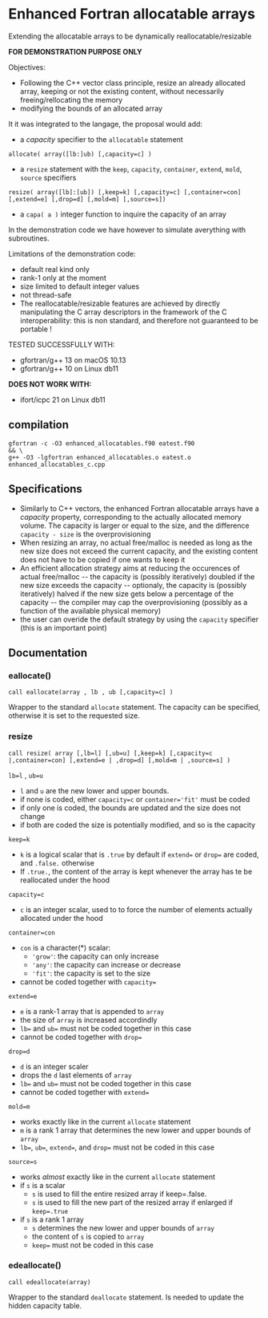 # Enhanced Fortran allocatable arrays
Extending the allocatable arrays to be dynamically reallocatable/resizable

**FOR DEMONSTRATION PURPOSE ONLY**

Objectives:
- Following the C++ vector class principle, resize an already allocated array, keeping or not the existing content, without necessarily freeing/rellocating the memory
- modifying the bounds of an allocated array

It it was integrated to the langage, the proposal would add:
- a *capacity* specifier to the `allocatable` statement

`allocate( array([lb:]ub) [,capacity=c] )`
- a `resize` statement with the `keep`, `capacity`, `container`, `extend`, `mold`, `source` specifiers

`resize( array([lb]:[ub]) [,keep=k] [,capacity=c] [,container=con] [,extend=e] [,drop=d] [,mold=m] [,source=s])`

- a `capa( a )` integer function to inquire the capacity of an array

In the demonstration code we have however to simulate averything with subroutines.

Limitations of the demonstration code:
- default real kind only
- rank-1 only at the moment
- size limited to default integer values
- not thread-safe
- The reallocatable/resizable features are achieved by directly manipulating the C array descriptors in the framework of the C interoperability: this is non standard, and therefore not guaranteed to be portable ! 

TESTED SUCCESSFULLY WITH:
- gfortran/g++ 13 on macOS 10.13
- gfortran/g++ 10 on Linux db11

**DOES NOT WORK WITH:**
- ifort/icpc 21 on Linux db11

## compilation

```
gfortran -c -O3 enhanced_allocatables.f90 eatest.f90                            && \
g++ -O3 -lgfortran enhanced_allocatables.o eatest.o enhanced_allocatables_c.cpp
```

## Specifications

- Similarly to C++ vectors, the enhanced Fortran allocatable arrays have a *capacity* property, corresponding to the actually allocated memory volume. The capacity is larger or equal to the size, and the difference `capacity - size` is the overprovisioning
- When resizing an array, no actual free/malloc is needed as long as the new size does not exceed the current capacity, and the existing content does not have to be copied if one wants to keep it
- An efficient allocation strategy aims at reducing the occurences of actual free/malloc
-- the capacity is (possibly iteratively) doubled if the new size exceeds the capacity
-- optionaly, the capacity is (possibly iteratively) halved if the new size gets below a percentage of the capacity
-- the compiler may cap the overprovisioning (possibly as a function of the available physical memory)
- the user can overide the default strategy by using the `capacity` specifier (this is an important point)

## Documentation

### eallocate()
`call eallocate(array , lb , ub [,capacity=c] )`

Wrapper to the standard `allocate` statement. The capacity can be specified, otherwise it is set to the requested size. 

### resize
`call resize( array [,lb=l] [,ub=u] [,keep=k] [,capacity=c |,container=con] [,extend=e | ,drop=d] [,mold=m | ,source=s] )`

`lb=l` , `ub=u` 
- `l` and `u` are the new lower and upper bounds.
- if none is coded, either `capacity=c` or `container='fit'` must be coded
- if only one is coded, the bounds are updated and the size does not change
- if both are coded the size is potentially modified, and so is the capacity

`keep=k`
- `k` is a logical scalar that is `.true` by default if `extend=` or `drop=` are coded, and `.false.` otherwise 
- If `.true.`, the content of the array is kept whenever the array has te be reallocated under the hood

`capacity=c`
- `c` is an integer scalar, used to to force the number of elements actually allocated under the hood

`container=con`
- `con` is a character(*) scalar:
  - `'grow'`: the capacity can only increase
  - `'any'`: the capacity can increase or decrease
  - `'fit'`: the capacity is set to the size
- cannot be coded together with `capacity=`

`extend=e`
- `e` is a rank-1 array that is appended to `array`
- the size of `array` is increased accordindly
- `lb=` and `ub=` must not be coded together in this case
- cannot be coded together with `drop=`

`drop=d`
- `d` is an integer scaler
- drops the `d` last elements of `array`
- `lb=` and `ub=` must not be coded together in this case
- cannot be coded together with `extend=`

`mold=m`
- works exactly like in the current `allocate` statement
- `m` is a rank 1 array that determines the new lower and upper bounds of `array`
- `lb=`, `ub=`, `extend=`, and `drop=` must not be coded in this case 

`source=s`
- works *almost* exactly like in the current `allocate` statement
- if `s` is a scalar
  - `s` is used to fill the entire resized array if keep=.false.
  - `s` is used to fill the new part of the resized array if enlarged if `keep=.true`
- if `s` is a rank 1 array
  - `s` determines the new lower and upper bounds of `array`
  - the content of `s` is copied to `array`
  - `keep=` must not be coded in this case

### edeallocate()
`call edeallocate(array)`

Wrapper to the standard `deallocate` statement. Is needed to update the hidden capacity table.

